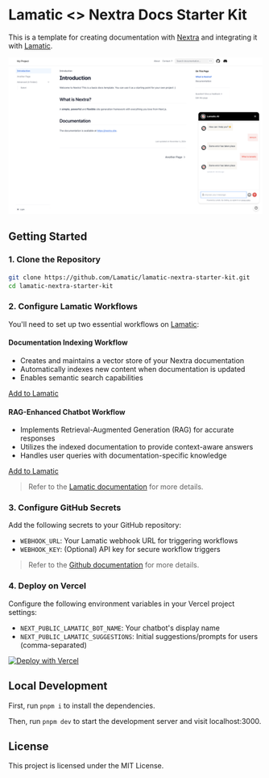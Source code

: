 # Lamatic <> Nextra Docs Starter Kit

This is a template for creating documentation with [Nextra](https://nextra.site) and integrating it with [Lamatic](http://lamatic.ai).

<!-- [**Live Demo →**](https://nextra-docs-template.vercel.app) -->
![Screenshot](.github/screenshot.png)
<!-- [](https://nextra-docs-template.vercel.app) -->

## Getting Started

### 1. Clone the Repository

```bash
git clone https://github.com/Lamatic/lamatic-nextra-starter-kit.git
cd lamatic-nextra-starter-kit
```

### 2. Configure Lamatic Workflows

You'll need to set up two essential workflows on <a href="https://studio.lamatic.ai/" target="_blank" rel="noopener noreferrer">Lamatic</a>:


#### Documentation Indexing Workflow
- Creates and maintains a vector store of your Nextra documentation
- Automatically indexes new content when documentation is updated
- Enables semantic search capabilities

[Add to Lamatic](https://studio.lamatic.ai/_?templateSlug=index-github-actions) <!-- TODO: Replace with actual Lamatic onboarding URL -->

#### RAG-Enhanced Chatbot Workflow
- Implements Retrieval-Augmented Generation (RAG) for accurate responses
- Utilizes the indexed documentation to provide context-aware answers
- Handles user queries with documentation-specific knowledge

[Add to Lamatic](https://studio.lamatic.ai/_?templateSlug=document-chatbot-widget) <!-- TODO: Replace with actual Lamatic onboarding URL -->

> Refer to the [Lamatic documentation](https://lamatic.ai/docs/flows/editor) for more details.


### 3. Configure GitHub Secrets

Add the following secrets to your GitHub repository:

- `WEBHOOK_URL`: Your Lamatic webhook URL for triggering workflows
- `WEBHOOK_KEY`: (Optional) API key for secure workflow triggers

> Refer to the [Github documentation](https://docs.github.com/en/actions/security-for-github-actions/security-guides/using-secrets-in-github-actions) for more details.

### 4. Deploy on Vercel

Configure the following environment variables in your Vercel project settings:

- `NEXT_PUBLIC_LAMATIC_BOT_NAME`: Your chatbot's display name
- `NEXT_PUBLIC_LAMATIC_SUGGESTIONS`: Initial suggestions/prompts for users (comma-separated)

[![Deploy with Vercel](https://vercel.com/button)](https://vercel.com/new/clone?s=https%3A%2F%2Fgithub.com%2Fyour-username%2Flamatic-nextra-starter)

## Local Development

First, run `pnpm i` to install the dependencies.

Then, run `pnpm dev` to start the development server and visit localhost:3000.

## License

This project is licensed under the MIT License.
